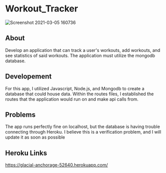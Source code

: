 # Workout_Tracker

![Screenshot 2021-03-05 160736](https://user-images.githubusercontent.com/70980600/110187409-1a6c3980-7dcd-11eb-9280-98d116bada36.png)

## About

Develop an application that can track a user's workouts, add workouts, and see statistics of said workouts. The application must utilize the mongodb database.

## Developement

For this app, I utilized Javascript, Node.js, and Mongodb to create a database that could house data. Within the routes files, I established the routes that the application would run on and make api calls from. 

## Problems

The app runs perfectly fine on localhost, but the database is having trouble connecting through Heroku. I believe this is a verification problem, and I will update it as soon as possible

## Heroku Links

https://glacial-anchorage-52640.herokuapp.com/
